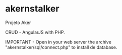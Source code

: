 # akernstalker
Projeto Aker

CRUD - AngularJS with PHP.

IMPORTANT - Open in your web server the archive "akernstalker/sql/connect.php" to install de database.
